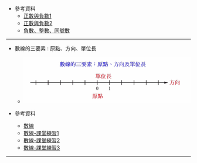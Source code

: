 - 參考資料
  - [正數與負數1](https://www.junyiacademy.org/article/7fdd866df12e40e6aa4fe3180a46298a "正數與負數1")
  - [正數與負數2](https://www.junyiacademy.org/article/ffad7d328fcb440a8c8b026b42bbfca4 "正數與負數2")
  - [負數、整數、同號數](https://www.junyiacademy.org/article/7b2d56e058bf4bcba38e4ccc0ffdd057 "負數、整數、同號數")

--- 

- 數線的三要素 : 原點、方向、單位長
  - ![數線的三要素](https://github.com/aquariusCCA/mathematics/blob/main/%E5%88%9D%E4%B8%80%E6%95%B8%E5%AD%B8/%E6%95%B4%E6%95%B8%E7%9A%84%E9%81%8B%E7%AE%97/images/%E6%95%B8%E7%B7%9A%E7%9A%84%E4%B8%89%E8%A6%81%E7%B4%A0.png?raw=true "數線的三要素")


- 參考資料
  - [數線](https://www.junyiacademy.org/article/a27ccb96790f4ba39a49f29bf971f538 "數線")
  - [數線-課堂練習1](https://www.junyiacademy.org/article/3807e7ebc5214b5199d182008b11ca56 "數線-課堂練習1")
  - [數線-課堂練習2](https://www.junyiacademy.org/article/66b03a9258334c92b5de2324e97da873 "數線-課堂練習2")
  - [數線-課堂練習3](https://www.junyiacademy.org/article/da523b2ac9994244befc61e4548c0ef7 "數線-課堂練習3")

---

